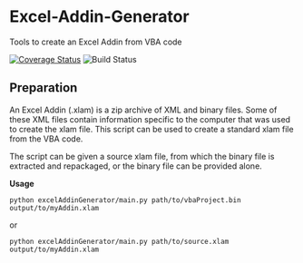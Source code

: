 # Excel-Addin-Generator
Tools to create an Excel Addin from VBA code

[![Coverage Status](https://coveralls.io/repos/github/Beakerboy/Excel-Addin-Generator/badge.svg?branch=master)](https://coveralls.io/github/Beakerboy/Excel-Addin-Generator?branch=master)
![Build Status](https://github.com/Beakerboy/Excel-Addin-Generator/actions/workflows/python-package.yml/badge.svg)


Preparation
------------

An Excel Addin (.xlam) is a zip archive of XML and binary files. Some of these XML files contain information specific to the computer that was used to create the xlam file. This script can be used to create a standard xlam file from the VBA code.

The script can be given a source xlam file, from which the binary file is extracted and repackaged, or the binary file can be provided alone.

**Usage**

`python excelAddinGenerator/main.py path/to/vbaProject.bin output/to/myAddin.xlam`

or

`python excelAddinGenerator/main.py path/to/source.xlam output/to/myAddin.xlam`
